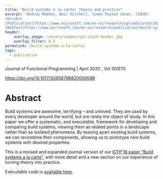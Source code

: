 ```yaml
---
title: "Build systems a la carte: theory and practice"
excerpt: "Andrey Mokhov, Neil Mitchell, Simon Peyton Jones. (2020).
<br><br>
[Publication](https://www.microsoft.com/en-us/research/uploads/prod/2020/04/build-systems-jfp.pdf){: .btn .btn--info ..btn--large}
[BibTex](https://www.microsoft.com/en-us/research/publication/build-systems-a-la-carte/bibtex/){: .btn .btn--info ..btn--large}"
header:
    overlay_image: /assets/images/spj-stock-header.jpg 
    overlay_filter: 0.5
permalink: /build-systems-a-la-carte/
tags: 
  - publication 
---
```

Journal of Functional Programming | April 2020 , Vol 30(E11)

https://doi.org/10.1017/S0956796820000088


# Abstract
Build systems are awesome, terrifying – and unloved. They are used by every developer around the world, but are rarely the object of study. In this paper we offer a systematic, and executable, framework for developing and comparing build systems, viewing them as related points in a landscape rather than as isolated phenomena. By teasing apart existing build systems, we can recombine their components, allowing us to prototype new build systems with desired properties.

This is a revised and expanded journal version of our [ICFP’18 paper “Build systems a la carte”](https://www.microsoft.com/en-us/research/publication/build-systems-la-carte/), with more detail and a new section on our experience of turning theory into practice.

Executable code is [available here](https://github.com/snowleopard/build/releases/tag/jfp-preprint).


